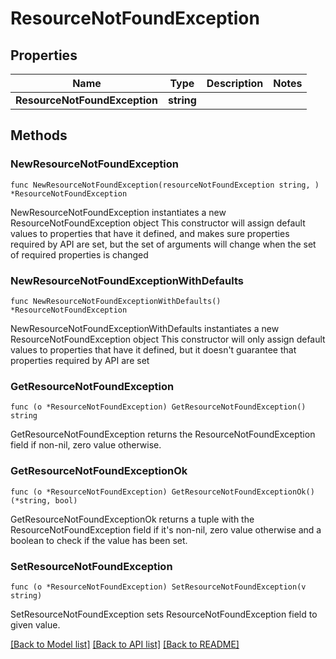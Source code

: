 # ResourceNotFoundException

## Properties

Name | Type | Description | Notes
------------ | ------------- | ------------- | -------------
**ResourceNotFoundException** | **string** |  | 

## Methods

### NewResourceNotFoundException

`func NewResourceNotFoundException(resourceNotFoundException string, ) *ResourceNotFoundException`

NewResourceNotFoundException instantiates a new ResourceNotFoundException object
This constructor will assign default values to properties that have it defined,
and makes sure properties required by API are set, but the set of arguments
will change when the set of required properties is changed

### NewResourceNotFoundExceptionWithDefaults

`func NewResourceNotFoundExceptionWithDefaults() *ResourceNotFoundException`

NewResourceNotFoundExceptionWithDefaults instantiates a new ResourceNotFoundException object
This constructor will only assign default values to properties that have it defined,
but it doesn't guarantee that properties required by API are set

### GetResourceNotFoundException

`func (o *ResourceNotFoundException) GetResourceNotFoundException() string`

GetResourceNotFoundException returns the ResourceNotFoundException field if non-nil, zero value otherwise.

### GetResourceNotFoundExceptionOk

`func (o *ResourceNotFoundException) GetResourceNotFoundExceptionOk() (*string, bool)`

GetResourceNotFoundExceptionOk returns a tuple with the ResourceNotFoundException field if it's non-nil, zero value otherwise
and a boolean to check if the value has been set.

### SetResourceNotFoundException

`func (o *ResourceNotFoundException) SetResourceNotFoundException(v string)`

SetResourceNotFoundException sets ResourceNotFoundException field to given value.



[[Back to Model list]](../README.md#documentation-for-models) [[Back to API list]](../README.md#documentation-for-api-endpoints) [[Back to README]](../README.md)


